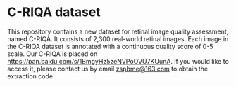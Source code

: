 # C-RIQA dataset
This repository contains a new dataset for retinal image quality assessment, named C-RIQA. It consists of 2,300 real-world retinal images. Each image in the C-RIQA dataset is annotated with a continuous quality score of 0-5 scale.
Our C-RIQA is placed on https://pan.baidu.com/s/1BmgyHz5zeNVPoOVU7KUunA. If you would like to access it, please contact us by email zspbme@163.com to obtain the extraction code.
